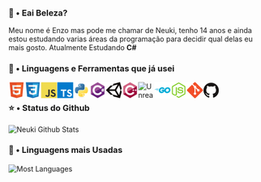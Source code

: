 ### 👋 • Eai Beleza?

Meu nome é Enzo mas pode me chamar de Neuki, tenho 14 anos e ainda estou estudando varias áreas da programação para decidir qual delas eu mais gosto.
Atualmente Estudando **C#**

### 📐 • Linguagens e Ferramentas que já usei 

<img align="left" height="32px" width="32px" alt="HTML logo" src="https://raw.githubusercontent.com/devicons/devicon/master/icons/html5/html5-original.svg">
<img align="left" height="32px" width="32px" alt="CSS logo" src="https://raw.githubusercontent.com/devicons/devicon/master/icons/css3/css3-original.svg">
<img align="left" height="32px" width="32px" alt="JS logo" src="https://raw.githubusercontent.com/devicons/devicon/master/icons/javascript/javascript-original.svg">
<img align="left" height="32px" width="32px" alt="TS logo" src= "https://raw.githubusercontent.com/devicons/devicon/master/icons/typescript/typescript-original.svg">
<img align="left" height="32px" width="32px" alt="Python logo" src="https://raw.githubusercontent.com/devicons/devicon/master/icons/python/python-original.svg">
<img align="left" height="32px" width="32px" alt="C# logo" src="https://raw.githubusercontent.com/devicons/devicon/master/icons/csharp/csharp-original.svg">
<img align="left" height="32px" width="32px" alt="Unity logo" src="https://raw.githubusercontent.com/devicons/devicon/master/icons/unity/unity-original.svg">
<img align="left" height="32px" width="32px" alt="CPP logo" src="https://raw.githubusercontent.com/devicons/devicon/master/icons/cplusplus/cplusplus-original.svg">
<img align="left" height="32px" width="32px" alt="Unreal logo" src="https://upload.wikimedia.org/wikipedia/commons/thumb/d/da/Unreal_Engine_Logo.svg/1200px-Unreal_Engine_Logo.svg.png">
<img align="left" height="32px" width="32px" alt="C# logo" src="https://raw.githubusercontent.com/devicons/devicon/master/icons/go/go-original-wordmark.svg">
<img align="left" height="32px" width="32px" alt="Node.js logo" src="https://raw.githubusercontent.com/devicons/devicon/master/icons/nodejs/nodejs-original.svg">
<img align="left" height="32px" width="32px" alt="Git logo" src="https://raw.githubusercontent.com/devicons/devicon/master/icons/git/git-original.svg">
<img align="left" height="32px" width="32px" alt="GitHub logo" src="https://raw.githubusercontent.com/devicons/devicon/master/icons/github/github-original.svg">
<br/>

### ⭐ • Status do Github

<img align="center" src="https://github-readme-stats.vercel.app/api?username=imNeuki&include_all_commits=true&count_private=true&show_icons=true&line_height=20&title_color=DB7A8C&icon_color=AE224A&text_color=D3D3D3&bg_color=0,000000,A4002A" alt="Neuki Github Stats">

### 🔗 • Linguagens mais Usadas

<img align="center" src="https://github-readme-stats.vercel.app/api/top-langs/?username=imNeuki&include_all_commits=true&count_private=true&show_icons=true&line_height=20&title_color=DB7A8C&icon_color=AE224A&text_color=D3D3D3&bg_color=0,000000,A4002A" alt="Most Languages">
